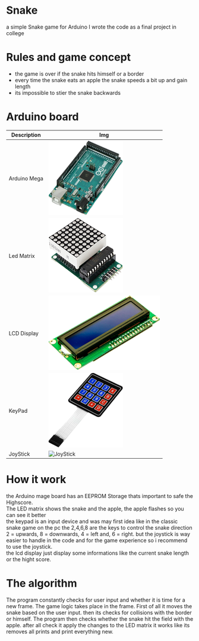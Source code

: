 # Snake
a simple Snake game for Arduino 
I wrote the code as a final project in college

# Rules and game concept

- the game is over if the snake hits himself or a border 
- every time the snake eats an  apple the snake speeds a bit up and gain length
- its impossible to stier the snake backwards 
# Arduino board

| Description  | Img                                                                             |
| ------------ | ------------------------------------------------------------------------------- |
| Arduino Mega | <img src="assets/ArduinoMega.png" width="200" height="200" alt="Arduino Board"> |
| Led Matrix   | <img src="assets/Matrix.png" width="200" height="200" alt="Matrix">             |
| LCD Display  | <img src="assets/LCD.png" width="300" height="200" alt="LCD">                   |
| KeyPad       | <img src="assets/KeyPad.png" width="200" height="200" alt="KeyPad">             |
| JoyStick     | <img src="assets/JoyStick.png" width="200" height="200" alt="JoyStick">             |
# How it work 

the Arduino mage board has an EEPROM Storage thats important to safe the Highscore. <br>
The LED matrix shows the snake and the apple, the apple flashes so you can see it better <br>
the keypad is an input device and was may first idea like in the classic snake game on the pc the 2,4,6,8 are the keys to control the snake direction  2 = upwards, 8 = downwards, 4 = left and, 6 = right.
but the joystick is way easier to handle in the code and for the game experience so i recommend to use the joystick. <br>
the lcd display just display some informations like the current snake length or the hight score. <br>
# The algorithm

The program constantly checks for user input and whether it is time for a new frame.
The game logic takes place in the frame. First of all it moves the snake based on the user input. then its checks for collisions with the border or himself. The program then checks whether the snake hit the field with the apple. after all check it apply the changes to the LED matrix it works like its removes all prints and print everything new.
